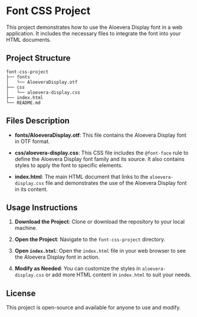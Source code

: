 # Font CSS Project

This project demonstrates how to use the Aloevera Display font in a web application. It includes the necessary files to integrate the font into your HTML documents.

## Project Structure

```
font-css-project
├── fonts
│   └── AloeveraDisplay.otf
├── css
│   └── aloevera-display.css
├── index.html
└── README.md
```

## Files Description

- **fonts/AloeveraDisplay.otf**: This file contains the Aloevera Display font in OTF format.

- **css/aloevera-display.css**: This CSS file includes the `@font-face` rule to define the Aloevera Display font family and its source. It also contains styles to apply the font to specific elements.

- **index.html**: The main HTML document that links to the `aloevera-display.css` file and demonstrates the use of the Aloevera Display font in its content.

## Usage Instructions

1. **Download the Project**: Clone or download the repository to your local machine.

2. **Open the Project**: Navigate to the `font-css-project` directory.

3. **Open `index.html`**: Open the `index.html` file in your web browser to see the Aloevera Display font in action.

4. **Modify as Needed**: You can customize the styles in `aloevera-display.css` or add more HTML content in `index.html` to suit your needs.

## License

This project is open-source and available for anyone to use and modify.